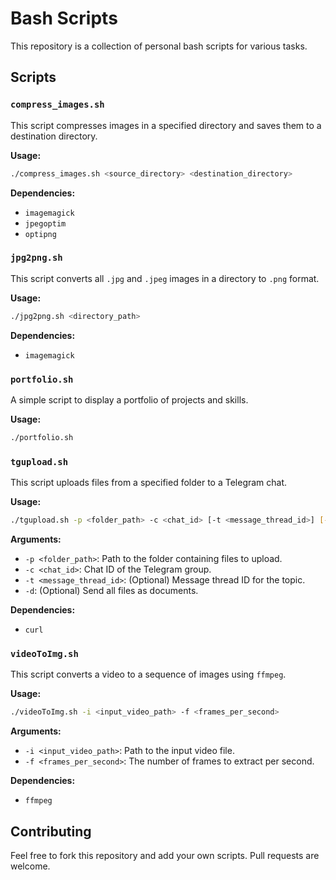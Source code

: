 # Bash Scripts

This repository is a collection of personal bash scripts for various tasks.

## Scripts

### `compress_images.sh`

This script compresses images in a specified directory and saves them to a destination directory.

**Usage:**

```bash
./compress_images.sh <source_directory> <destination_directory>
```

**Dependencies:**

*   `imagemagick`
*   `jpegoptim`
*   `optipng`

### `jpg2png.sh`

This script converts all `.jpg` and `.jpeg` images in a directory to `.png` format.

**Usage:**

```bash
./jpg2png.sh <directory_path>
```

**Dependencies:**

*   `imagemagick`

### `portfolio.sh`

A simple script to display a portfolio of projects and skills.

**Usage:**

```bash
./portfolio.sh
```

### `tgupload.sh`

This script uploads files from a specified folder to a Telegram chat.

**Usage:**

```bash
./tgupload.sh -p <folder_path> -c <chat_id> [-t <message_thread_id>] [-d]
```

**Arguments:**

*   `-p <folder_path>`: Path to the folder containing files to upload.
*   `-c <chat_id>`: Chat ID of the Telegram group.
*   `-t <message_thread_id>`: (Optional) Message thread ID for the topic.
*   `-d`: (Optional) Send all files as documents.

**Dependencies:**

*   `curl`

### `videoToImg.sh`

This script converts a video to a sequence of images using `ffmpeg`.

**Usage:**

```bash
./videoToImg.sh -i <input_video_path> -f <frames_per_second>
```

**Arguments:**

*   `-i <input_video_path>`: Path to the input video file.
*   `-f <frames_per_second>`: The number of frames to extract per second.

**Dependencies:**

*   `ffmpeg`

## Contributing

Feel free to fork this repository and add your own scripts. Pull requests are welcome.